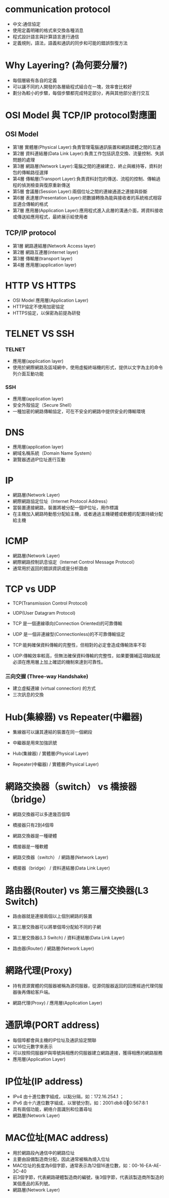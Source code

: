 # communication protocol

- 中文:通信協定  
- 使用定義明確的格式來交換各種消息  
- 程式設計語言與計算語言進行通信   
- 定義規則，語法，語義和通訊的同步和可能的錯誤恢復方法  

# Why Layering? (為何要分層?)  
- 每個層級有各自的定義   
- 可以讓不同的人開發的各層級程式組合在一塊，效率會比較好  
- 劃分為較小的步驟，每個步驟都完成特定部分，再與其他部分進行交互  

# OSI Model 與 TCP/IP protocol對應圖  
## OSI Model 
- 第1層 實體層(Physical Layer):負責管理電腦通訊裝置和網路媒體之間的互通
- 第2層 資料連結層(Data Link Layer):負責工作包括訊息交換、流量控制、失誤問題的處理
- 第3層 網路層(Network Layer):電腦之間的連線建立、終止與維持等，資料封包的傳輸路徑選擇
- 第4層 傳輸層(Transport Layer):負責資料封包的傳送、流程的控制、傳輸過程的偵測檢查與復原重新傳送
- 第5層 會議層(Session Layer):兩個位址之間的連線通道之連接與掛斷
- 第6層 表達層(Presentation Layer):把數據轉換為能與接收者的系統格式相容並適合傳輸的格式
- 第7層 應用層(Application Layer):應用程式進入此層的溝通介面，將資料接收或傳送給應用程式，最終展示給使用者

## TCP/IP protocol
- 第1層 網路連結層(Network Access layer)
- 第2層 網路互連層(internet layer)
- 第3層 傳輸層(transport layer)
- 第4層 應用層(application layer)

# HTTP VS HTTPS
-  OSI Model 應用層(Application Layer)
- HTTP協定不使用加密協定
- HTTPS協定，以保密為前提為研發
# TELNET VS SSH
### TELNET
- 應用層(application layer)
- 使用於網際網路及區域網中，使用虛擬終端機的形式，提供以文字為主的命令列介面互動功能
### SSH
- 應用層(application layer)
- 安全外殼協定（Secure Shell）
- 一種加密的網路傳輸協定，可在不安全的網路中提供安全的傳輸環境 

# DNS 
- 應用層(application layer)
- 網域名稱系統（Domain Name System）
- 瀏覽器透過IP位址進行互動

# IP
- 網路層(Network Layer)
- 網際網路協定位址（Internet Protocol Address）
- 當裝置連接網路，裝置將被分配一個IP位址，用作標識
- 在主機加入網路時動態分配給主機，或者通過主機硬體或軟體的配置持續分配給主機

# ICMP 
- 網路層(Network Layer)
- 網際網路控制訊息協定（Internet Control Message Protocol）
- 通常用於返回的錯誤資訊或是分析路由


# TCP vs UDP
- TCP(Transmission Control Protocol) 
- UDP(User Datagram Protocol)  

- TCP 是一個連線導向(Connection Oriented)的可靠傳輸
- UDP 是一個非連線型(Connectionless)的不可靠傳輸協定  

- TCP:能夠確保資料傳輸的完整性，但相對的必定會造成傳輸效率不彰
- UDP:傳輸效率較高，但無法確保資料傳輸的完整性，如果要彌補這項缺點就必須在應用層上加上確認的機制來達到可靠性。

### 三向交握 (Three-way Handshake)
- 建立虛擬連線 (virtual connection) 的方式
- 三次訊息的交換

# Hub(集線器) vs  Repeater(中繼器)
- 集線器可以讓其連結的裝置在同一個網段
- 中繼器是用來加強訊號

- Hub(集線器) / 實體層(Physical Layer)
- Repeater(中繼器) / 實體層(Physical Layer)

# 網路交換器（switch） vs 橋接器（bridge）
- 網路交換器可以多達幾百個埠
- 橋接器只有2到4個埠
- 網路交換器是一種硬體
- 橋接器是一種軟體

- 網路交換器（switch） / 網路層(Network Layer)
- 橋接器（bridge） / 資料連結層(Data Link Layer)

# 路由器(Router) vs 第三層交換器(L3 Switch)
- 路由器就是連接兩個以上個別網路的裝置
- 第三層交換器可以將單個埠分配給不同的子網

- 第三層交換器(L3 Switch) / 資料連結層(Data Link Layer)
- 路由器(Router) / 網路層(Network Layer)

# 網路代理(Proxy)
- 持有資源實體的伺服器被稱為源伺服器，從源伺服器返回的回應經過代理伺服器後再傳給客戶端。

- 網路代理(Proxy) / 應用層(Application Layer)

# 通訊埠(PORT address)
- 每個埠都會與主機的IP位址及通訊協定關聯
- 以16位元數字來表示
- 可以按照伺服器IP與埠號與相應的伺服器建立網路連接，獲得相應的網路服務
- 應用層(Application Layer)

# IP位址(IP address)
- IPv4 由十進位數字組成，以點分隔，如：172.16.254.1 ；
- IPv6 由十六進位數字組成，以冒號分割，如：2001:db8:0:1234:0:567:8:1
- 具有兩個功能，網络介面識別和位置尋址
- 網路層(Network Layer)

# MAC位址(MAC address)
- 用於網路段內通信中的網路位址
- 主要由設備製造商分配，因此通常被稱為燒入位址
- MAC位址的長度為6個字節，通常表示為12個16進位數，如：00-16-EA-AE-3C-40
- 前3個字節，代表網路硬體製造商的編號，後3個字節，代表該製造商所製造的某個產品的系列號。
- 網路層(Network Layer)





